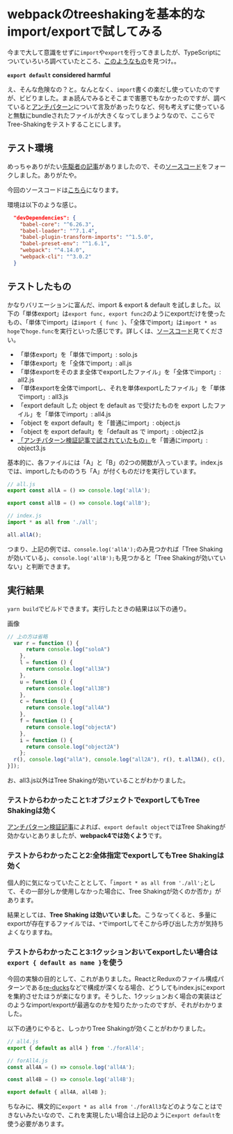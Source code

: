 # webpackのtreeshakingを基本的なimport/exportで試してみる
今まで大して意識をせずに`import`や`export`を行ってきましたが、TypeScriptについていろいろ調べていたところ、[このようなもの](https://basarat.gitbooks.io/typescript/docs/tips/defaultIsBad.html)を見つけ。。

**`export default` considered harmful**

え、そんな危険なの？と。なんとなく、`import`書くの楽だし使っていたのですが、ビビりました。まぁ読んでみるとそこまで害悪でもなかったのですが、調べていると[アンチパターン](https://qiita.com/genshun9/items/4a00aa6c709b9f024821)について言及があったりなど、何も考えずに使っていると無駄にbundleされたファイルが大きくなってしまうようなので、ここらでTree-Shakingをテストすることにします。

## テスト環境
めっちゃありがたい[先駆者の記事](https://qiita.com/soarflat/items/755bbbcd6eb81bd128c4)がありましたので、その[ソースコード](https://github.com/hira777/webpack-tree-shaking-example)をフォークしました。ありがたや。

今回のソースコードは[こちら](https://github.com/Mizumaki/webpack-tree-shaking-example)になります。

環境は以下のような感じ。
```package.json
  "devDependencies": {
    "babel-core": "^6.26.3",
    "babel-loader": "^7.1.4",
    "babel-plugin-transform-imports": "^1.5.0",
    "babel-preset-env": "^1.6.1",
    "webpack": "^4.14.0",
    "webpack-cli": "^3.0.2"
  }
```

## テストしたもの
かなりバリエーションに富んだ、import & export & default を試しました。以下の「単体export」は`export func, export func2`のようにexportだけを使ったもの、「単体でimport」は`import { func }`、「全体でimport」は`import * as hoge`で`hoge.func`を実行といった感じです。詳しくは、[ソースコード](https://github.com/Mizumaki/webpack-tree-shaking-example)見てください。

- 「単体export」を「単体でimport」: solo.js
- 「単体export」を「全体でimport」: all.js
- 「単体exportをそのまま全体でexportしたファイル」を「全体でimport」: all2.js
- 「単体exportを全体でimportし、それを単体exportしたファイル」を「単体でimport」: all3.js
- 「export default した object を default as で受けたものを export したファイル」を「単体でimport」: all4.js
- 「object を export default」を「普通にimport」: object.js
- 「object を export default」を「default as で import」: object2.js
- [「アンチパターン検証記事で試されていたもの」](https://qiita.com/genshun9/items/4a00aa6c709b9f024821#export-default-オブジェクト)を「普通にimport」: object3.js

基本的に、各ファイルには「A」と「B」の2つの関数が入っています。index.jsでは、importしたもののうち「A」が付くものだけを実行しています。

```javascript
// all.js
export const allA = () => console.log('allA');

export const allB = () => console.log('allB');

// index.js
import * as all from './all';

all.allA();
```

つまり、上記の例では、`console.log('allA');`のみ見つかれば「Tree Shakingが効いている」、`console.log('allB');`も見つかると「Tree Shakingが効いていない」と判断できます。

## 実行結果
`yarn build`でビルドできます。実行したときの結果は以下の通り。

画像

```dist/bundle.js
// 上の方は省略
  var r = function () {
      return console.log("soloA")
    },
    l = function () {
      return console.log("all3A")
    },
    u = function () {
      return console.log("all3B")
    },
    c = function () {
      return console.log("all4A")
    },
    f = function () {
      return console.log("objectA")
    },
    i = function () {
      return console.log("object2A")
    };
  r(), console.log("allA"), console.log("all2A"), r(), t.all3A(), c(), f(), i(), console.log("foo")
}]);
```

お、all3.js以外はTree Shakingが効いていることがわかりました。

### テストからわかったこと1:オブジェクトでexportしてもTree Shakingは効く
[アンチパターン検証記事](https://qiita.com/genshun9/items/4a00aa6c709b9f024821#export-default-オブジェクト)によれば、`export default object`ではTree Shakingが効かないとありましたが、**webpack4では効くよう**です。

### テストからわかったこと2:全体指定でexportしてもTree Shakingは効く
個人的に気になっていたこととして、「`import * as all from './all';`として、その一部分しか使用しなかった場合に、Tree Shakingが効くのか否か」があります。

結果としては、**Tree Shaking は効いていました**。こうなってくると、多量にexportが存在するファイルでは、`*`でimportしてそこから呼び出した方が気持ちよくなりますね。

### テストからわかったこと3:1クッションおいてexportしたい場合は`export { default as name }`を使う
今回の実験の目的として、これがありました。ReactとReduxのファイル構成パターンである[re-ducks](https://github.com/alexnm/re-ducks)などで構成が深くなる場合、どうしてもindex.jsにexportを集約させたほうが楽になります。そうした、1クッションおく場合の実装はどのようなimport/exportが最適なのかを知りたかったのですが、それがわかりました。

以下の通りにやると、しっかりTree Shakingが効くことがわかりました。

```javascript
// all4.js
export { default as all4 } from './forAll4';

// forAll4.js
const all4A = () => console.log('all4A');

const all4B = () => console.log('all4B');

export default { all4A, all4B };
```

ちなみに、構文的に`export * as all4 from './forAll3`などのようなことはできないみたいなので、これを実現したい場合は上記のように`export default`を使う必要があります。